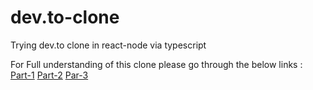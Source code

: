 # dev.to-clone
Trying dev.to clone in react-node via typescript

For Full understanding of this clone please go through the below links :
[Part-1](https://dev.to/vinodchauhan7/dev-to-clone-using-react-node-via-typescript-typegraphql-typeorm-backend-part-1-kmn)
[Part-2](https://dev.to/vinodchauhan7/dev-to-clone-using-react-hooks-graphql-codegen-apollo-refresh-token-authentication-middleware-backend-frontend-part-2-28g8)
[Par-3](https://dev.to/vinodchauhan7/dev-to-clone-using-react-node-apollo-cache-apollo-link-token-refresh-one-2-many-relation-in-typeorm-part-3-4fad)
